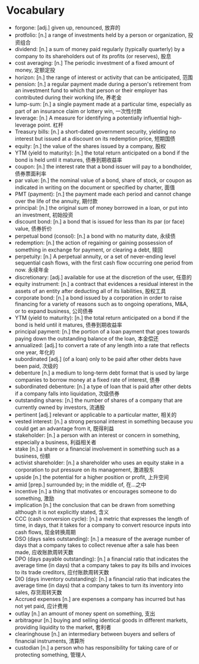 # Vocabulary

- forgone: [adj.] given up, renounced, 放弃的
- protfolio: [n.] a range of investments held by a person or organization, 投资组合
- dividend: [n.] a sum of money paid regularly (typically quarterly) by a company to its shareholders out of its profits (or reserves), 股息
- cost averaging: [n.] The periodic investment of a fixed amount of money, 定额定投
- horizon: [n.] the range of interest or activity that can be anticipated, 范围
- pension: [n.] a regular payment made during a person's retirement from an investment fund to which that person or their employer has contributed during their working life, 养老金
- lump-sum: [n.] a single payment made at a particular time, especially as part of an insurance claim or lottery win, 一次性付款
- leverage: [n.] A measure for identifying a potentially influential high-leverage point. 杠杆
- Treasury bills: [n.] a short-dated government security, yielding no interest but issued at a discount on its redemption price, 短期国债
- equity: [n.] the value of the shares issued by a company, 股权
- YTM (yield to maturity): [n.] the total return anticipated on a bond if the bond is held until it matures, 债券到期收益率
- coupon: [n.] the interest rate that a bond issuer will pay to a bondholder, 债券票面利率
- par value: [n.] the nominal value of a bond, share of stock, or coupon as indicated in writing on the document or specified by charter, 面值
- PMT (payment): [n.] the payment made each period and cannot change over the life of the annuity, 期付款
- principal: [n.] the original sum of money borrowed in a loan, or put into an investment, 初始投资
- discount bond: [n.] a bond that is issued for less than its par (or face) value, 债券折价
- perpetual bond (consol): [n.] a bond with no maturity date, 永续债
- redemption: [n.] the action of regaining or gaining possession of something in exchange for payment, or clearing a debt, 赎回
- perpetuity: [n.] A perpetual annuity, or a set of never-ending level sequential cash flows, with the first cash flow occurring one period from now. 永续年金
- discretionary: [adj.] available for use at the discretion of the user, 任意的
- equity instrument: [n.] a contract that evidences a residual interest in the assets of an entity after deducting all of its liabilities, 股权工具
- corporate bond: [n.] a bond issued by a corporation in order to raise financing for a variety of reasons such as to ongoing operations, M&A, or to expand business, 公司债券
- YTM (yield to maturity): [n.] the total return anticipated on a bond if the bond is held until it matures, 债券到期收益率
- principal payment: [n.] the portion of a loan payment that goes towards paying down the outstanding balance of the loan, 本金偿还
- annualized: [adj.] to convert a rate of any length into a rate that reflects one year, 年化的
- subordinated [adj.] (of a loan) only to be paid after other debts have been paid, 次级的
- debenture [n.] a medium to long-term debt format that is used by large companies to borrow money at a fixed rate of interest, 债券
- subordinated debenture: [n.] a type of loan that is paid after other debts if a company falls into liquidation, 次级债券
- outstanding shares: [n.] the number of shares of a company that are currently owned by investors, 流通股
- pertinent [adj.] relevant or applicable to a particular matter, 相关的
- vested interest: [n.] a strong personal interest in something because you could get an advantage from it, 既得利益
- stakeholder: [n.] a person with an interest or concern in something, especially a business, 利益相关者
- stake [n.] a share or a financial involvement in something such as a business, 份额
- activist shareholder: [n.] a shareholder who uses an equity stake in a corporation to put pressure on its management, 激进股东
- upside [n.] the potential for a higher position or profit, 上升空间
- amid [prep.] surrounded by; in the middle of, 在...之中
- incentive [n.] a thing that motivates or encourages someone to do something, 激励
- implication [n.] the conclusion that can be drawn from something although it is not explicitly stated, 含义
- CCC (cash conversion cycle): [n.] a metric that expresses the length of time, in days, that it takes for a company to convert resource inputs into cash flows, 现金转换周期
- DSO (days sales outstanding): [n.] a measure of the average number of days that a company takes to collect revenue after a sale has been made, 应收账款周转天数
- DPO (days payable outstanding): [n.] a financial ratio that indicates the average time (in days) that a company takes to pay its bills and invoices to its trade creditors, 应付账款周转天数
- DIO (days inventory outstanding): [n.] a financial ratio that indicates the average time (in days) that a company takes to turn its inventory into sales, 存货周转天数
- Accrued expenses [n.] are expenses a company has incurred but has not yet paid, 应计费用
- outlay [n.] an amount of money spent on something, 支出
- arbitrageur [n.] buying and selling identical goods in different markets, providing liquidity to the market, 套利者
- clearinghouse [n.] an intermediary between buyers and sellers of financial instruments, 清算所
- custodian [n.] a person who has responsibility for taking care of or protecting something, 管理人
